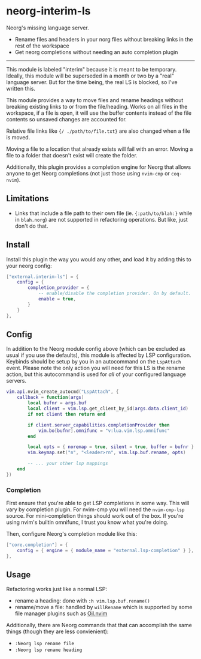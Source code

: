 # neorg-interim-ls

Neorg's missing language server.

-   Rename files and headers in your norg files without breaking links in the rest of the workspace
-   Get neorg completions without needing an auto completion plugin

---

This module is labeled "interim" because it is meant to be temporary. Ideally, this module will be
superseded in a month or two by a "real" language server. But for the time being, the real LS is
blocked, so I've written this.

This module provides a way to move files and rename headings without breaking existing links to or
from the file/heading. Works on all files in the workspace, if a file is open, it will use the
buffer contents instead of the file contents so unsaved changes are accounted for.

Relative file links like `{/ ./path/to/file.txt}` are also changed when a file is moved.

Moving a file to a location that already exists will fail with an error. Moving a file to a folder
that doesn't exist will create the folder.

Additionally, this plugin provides a completion engine for Neorg that allows anyone to get Neorg
completions (not just those using `nvim-cmp` or `coq-nvim`).

## Limitations

-   Links that include a file path to their own file (ie. `{:path/to/blah:}` while in `blah.norg`)
    are not supported in refactoring operations. But like, just don't do that.

## Install

Install this plugin the way you would any other, and load it by adding this to your neorg config:

```lua
["external.interim-ls"] = {
    config = {
        completion_provider = {
            -- enable/disable the completion provider. On by default.
            enable = true,
        }
    }
},
```

## Config

In addition to the Neorg module config above (which can be excluded as usual if you use the
defaults), this module is affected by LSP configuration. Keybinds should be setup by you in an
autocommand on the `LspAttach` event. Please note the only action you will need for this LS is the
rename action, but this autocommand is used for _all_ of your configured language servers.

```lua
vim.api.nvim_create_autocmd("LspAttach", {
    callback = function(args)
        local bufnr = args.buf
        local client = vim.lsp.get_client_by_id(args.data.client_id)
        if not client then return end

        if client.server_capabilities.completionProvider then
            vim.bo[bufnr].omnifunc = "v:lua.vim.lsp.omnifunc"
        end

        local opts = { noremap = true, silent = true, buffer = bufnr }
        vim.keymap.set("n", "<leader>rn", vim.lsp.buf.rename, opts)

        -- ... your other lsp mappings
    end
})
```

### Completion

First ensure that you're able to get LSP completions in some way. This will vary by completion
plugin. For nvim-cmp you will need the `nvim-cmp-lsp` source. For mini-completion things should work
out of the box. If you're using nvim's builtin omnifunc, I trust you know what you're doing.

Then, configure Neorg's completion module like this:

```lua
["core.completion"] = {
    config = { engine = { module_name = "external.lsp-completion" } },
},
```

## Usage

Refactoring works just like a normal LSP:

-   rename a heading: done with `:h vim.lsp.buf.rename()`
-   rename/move a file: handled by `willRename` which is supported by some file manager plugins such
    as [Oil.nvim](https://github.com/steavearc/oil.nvim)

Additionally, there are Neorg commands that that can accomplish the same things (though they are less convienient):

-   `:Neorg lsp rename file`
-   `:Neorg lsp rename heading`

